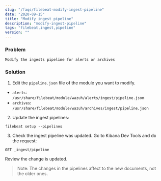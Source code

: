 ```yaml
---
slug: "/faqs/filebeat-modify-ingest-pipeline"
date: "2020-09-15"
title: "Modify ingest pipeline"
description: "modify-ingest-pipeline"
tags: "filebeat,ingest,pipeline"
version: ""
---
```


### Problem

```
Modify the ingests pipeline for alerts or archives
```

### Solution

1. Edit the `pipeline.json` file of the module you want to modify.

- `alerts`: `/usr/share/filebeat/module/wazuh/alerts/ingest/pipeline.json`
- `archives`: `/usr/share/filebeat/module/wazuh/archives/ingest/pipeline.json`

2. Update the ingest pipelines:

```
filebeat setup --pipelines
```

3. Check the ingest pipeline was updated. Go to Kibana Dev Tools and do the request:

```
GET _ingest/pipeline
```

Review the change is updated.

> Note: The changes in the pipelines affect to the new documents, not the older ones.
